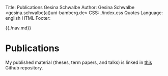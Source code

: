Title: Publications Gesina Schwalbe
Author: Gesina Schwalbe <gesina.schwalbe(at)uni-bamberg.de>
CSS: ./index.css
Quotes Language: english
HTML Footer: </div>

{{./nav.md}}

# Publications
My published material (theses, term papers, and talks) is linked
in [this](https://github.com/gesina/seminar_talks) Github repository.
